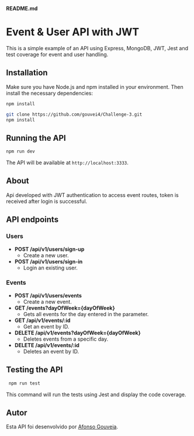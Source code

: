 **README.md**

# Event & User API with JWT

This is a simple example of an API using Express, MongoDB, JWT, Jest and test coverage for event and user handling.

## Installation

Make sure you have Node.js and npm installed in your environment. Then install the necessary dependencies:

```bash
npm install
```
```bash
git clone https://github.com/gouvei4/Challenge-3.git
npm install
```

## Running the API

```bash
npm run dev
```

The API will be available at `http://localhost:3333`.

## About
Api developed with JWT authentication to access event routes, token is received after login is successful.

## API endpoints

### Users

- **POST /api/v1/users/sign-up**
  - Create a new user.
- **POST /api/v1/users/sign-in**
  - Login an existing user.

### Events

- **POST /api/v1/users/events**
  - Create a new event.
- **GET /events?dayOfWeek={dayOfWeek}**
  - Gets all events for the day entered in the parameter.
- **GET /api/v1/events/:id**
  - Get an event by ID.
- **DELETE /api/v1/events?dayOfWeek={dayOfWeek}**
  - Deletes events from a specific day.
- **DELETE /api/v1/events/:id**
  - Deletes an event by ID.

## Testing the API

```bash
 npm run test
```

This command will run the tests using Jest and display the code coverage.

## Autor

Esta API foi desenvolvido por <a href="https://github.com/gouvei4">Afonso Gouveia</a>.
